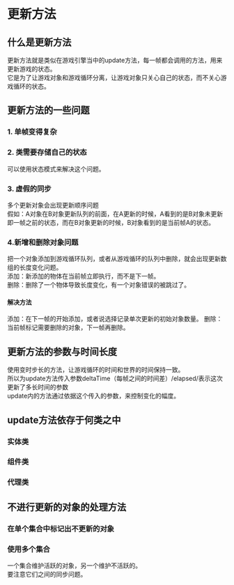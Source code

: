 # 更新方法

## 什么是更新方法
更新方法就是类似在游戏引擎当中的update方法，每一帧都会调用的方法，用来更新游戏的状态。  
它是为了让游戏对象和游戏循环分离，让游戏对象只关心自己的状态，而不关心游戏循环的状态。  

## 更新方法的一些问题

### 1. 单帧变得复杂

### 2. 类需要存储自己的状态
可以使用状态模式来解决这个问题。

### 3. 虚假的同步
多个更新对象会出现更新顺序问题  
假如：A对象在B对象更新队列的前面，在A更新的时候，A看到的是B对象未更新即一帧之前的状态，而在B对象更新的时候，B对象看到的是当前帧A的状态。

### 4.新增和删除对象问题
把一个对象添加到游戏循环队列，或者从游戏循环的队列中删除，就会出现更新数组的长度变化问题。  
添加：新添加的物体在当前帧立即执行，而不是下一帧。  
删除：删除了一个物体导致长度变化，有一个对象错误的被跳过了。  

#### 解决方法
添加：在下一帧的开始添加，或者说选择记录单次更新的初始对象数量。
删除：当前帧标记需要删除的对象，下一帧再删除。

## 更新方法的参数与时间长度
使用变时步长的方法，让游戏循环的时间和世界的时间保持一致。  
所以为update方法传入参数deltaTime（每帧之间的时间差）/elapsed/表示这次更新了多长时间的参数  
update内的方法通过依据这个传入的参数，来控制变化的幅度。

## update方法依存于何类之中

### 实体类

### 组件类

### 代理类

## 不进行更新的对象的处理方法

### 在单个集合中标记出不更新的对象

### 使用多个集合
一个集合维护活跃的对象，另一个维护不活跃的。  
要注意它们之间的同步问题。  